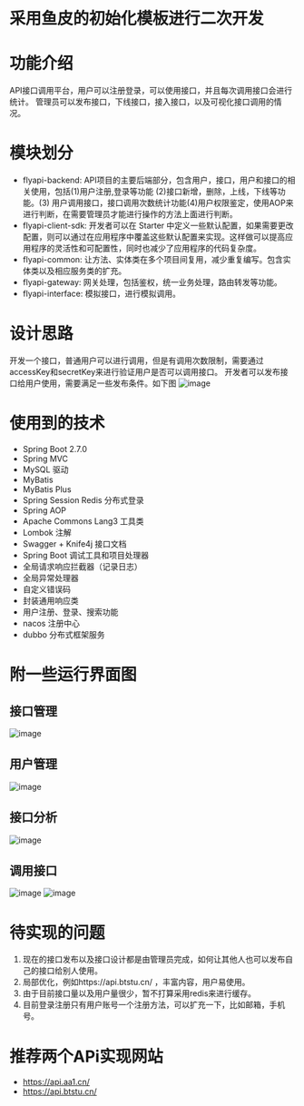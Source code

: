 # 采用鱼皮的初始化模板进行二次开发

# 功能介绍
API接口调用平台，用户可以注册登录，可以使用接口，并且每次调用接口会进行统计。
管理员可以发布接口，下线接口，接入接口，以及可视化接口调用的情况。

# 模块划分
- flyapi-backend: API项目的主要后端部分，包含用户，接口，用户和接口的相关使用，包括(1)用户注册,登录等功能 (2)接口新增，删除，上线，下线等功能。(3) 用户调用接口，接口调用次数统计功能(4)用户权限鉴定，使用AOP来进行判断，在需要管理员才能进行操作的方法上面进行判断。
- flyapi-client-sdk: 开发者可以在 Starter 中定义一些默认配置，如果需要更改配置，则可以通过在应用程序中覆盖这些默认配置来实现。这样做可以提高应用程序的灵活性和可配置性，同时也减少了应用程序的代码复杂度。
- flyapi-common: 让方法、实体类在多个项目间复用，减少重复编写。包含实体类以及相应服务类的扩充。
- flyapi-gateway: 网关处理，包括鉴权，统一业务处理，路由转发等功能。
- flyapi-interface: 模拟接口，进行模拟调用。

# 设计思路
开发一个接口，普通用户可以进行调用，但是有调用次数限制，需要通过accessKey和secretKey来进行验证用户是否可以调用接口。
开发者可以发布接口给用户使用，需要满足一些发布条件。如下图
![image](https://user-images.githubusercontent.com/89577685/235394387-e336258c-ceed-4eb3-bd42-6f5e121d7cda.png)



# 使用到的技术
- Spring Boot 2.7.0
- Spring MVC
- MySQL 驱动
- MyBatis
- MyBatis Plus
- Spring Session Redis 分布式登录
- Spring AOP
- Apache Commons Lang3 工具类
- Lombok 注解
- Swagger + Knife4j 接口文档
- Spring Boot 调试工具和项目处理器
- 全局请求响应拦截器（记录日志）
- 全局异常处理器
- 自定义错误码
- 封装通用响应类
- 用户注册、登录、搜索功能
- nacos 注册中心
- dubbo 分布式框架服务

# 附一些运行界面图
## 接口管理
![image](https://user-images.githubusercontent.com/89577685/235394888-8c749671-6edc-438b-84a7-51c59233598b.png)

## 用户管理
![image](https://user-images.githubusercontent.com/89577685/235394908-89fbe26e-8909-4666-92a1-d165ecc51765.png)

## 接口分析
![image](https://user-images.githubusercontent.com/89577685/235394926-27047e70-0e9d-434a-9c87-539b1f0cb8fe.png)

## 调用接口
![image](https://user-images.githubusercontent.com/89577685/235394958-f8e9e8ea-5779-40a4-9b3f-c49fcf23693d.png)
![image](https://user-images.githubusercontent.com/89577685/235394966-88e5fd42-f5aa-4f52-a748-cd92dd5f2187.png)

# 待实现的问题
1. 现在的接口发布以及接口设计都是由管理员完成，如何让其他人也可以发布自己的接口给别人使用。
2. 局部优化，例如https://api.btstu.cn/ ，丰富内容，用户易使用。
3. 由于目前接口量以及用户量很少，暂不打算采用redis来进行缓存。
4. 目前登录注册只有用户账号一个注册方法，可以扩充一下，比如邮箱，手机号。

# 推荐两个APi实现网站
- https://api.aa1.cn/ 
- https://api.btstu.cn/




